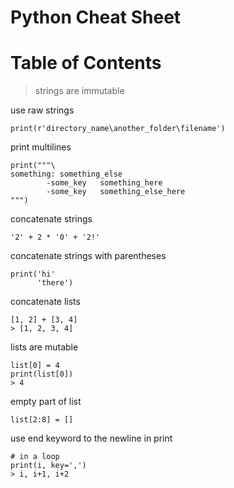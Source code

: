 # Python Cheat Sheet

# Table of Contents

<!-- vim-markdown-toc GFM -->

<!-- vim-markdown-toc -->

> strings are immutable

use raw strings
```
print(r'directory_name\another_folder\filename')
```

print multilines
```
print("""\
something: something_else
		-some_key	something_here
		-some_key	something_else_here
""")
```

concatenate strings
```
'2' + 2 * '0' + '2!'
```

concatenate strings with parentheses
```
print('hi'
      'there')
```

concatenate lists
```
[1, 2] + [3, 4]
> [1, 2, 3, 4]
```

lists are mutable
```
list[0] = 4
print(list[0])
> 4
```

empty part of list
```
list[2:8] = []
```

use end keyword to the newline in print
```
# in a loop
print(i, key=',')
> i, i+1, i+2
```


